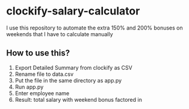 # clockify-salary-calculator
I use this repository to automate the extra 150% and 200% bonuses on weekends that I have to calculate manually

## How to use this?
1. Export Detailed Summary from clockify as CSV
1. Rename file to data.csv
1. Put the file in the same directory as app.py
1. Run app.py
1. Enter employee name
1. Result: total salary with weekend bonus factored in
